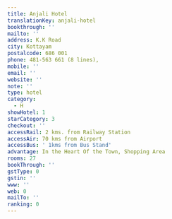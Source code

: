 ```yaml
---
title: Anjali Hotel
translationKey: anjali-hotel
bookthrough: ''
mailto: ''
address: K.K Road
city: Kottayam
postalcode: 686 001
phone: 481-563 661 (8 lines),
mobile: ''
email: ''
website: ''
note: ''
type: hotel
category:
  - H
showHotel: 1
starCategory: 3
checkout: ''
accessRail: 2 kms. from Railway Station
accessAir: 70 kms from Airport
accessBus: ' 1kms from Bus Stand'
advantage: In the Heart Of the Town, Shopping Area
rooms: 27
bookThrough: ''
gstType: 0
gstin: ''
www: ''
web: 0
mailTo: ''
ranking: 0
---
```







